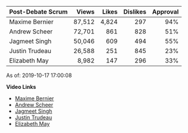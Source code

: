 Post-Debate Scrum | Views | Likes | Dislikes | Approval
--- | ---: | ---: | ---: | ---:
Maxime Bernier       |  87,512 |   4,824 |     297 | 94%
Andrew Scheer        |  72,701 |     861 |     828 | 51%
Jagmeet Singh        |  50,046 |     609 |     494 | 55%
Justin Trudeau       |  26,588 |     251 |     845 | 23%
Elizabeth May        |   8,982 |     147 |     296 | 33%

As of: 2019-10-17 17:00:08


**Video Links**
- [Maxime Bernier](https://youtu.be/X_IUY25ajUU)
- [Andrew Scheer](https://youtu.be/6zVtckrxLmo)
- [Jagmeet Singh](https://youtu.be/DnIzty_VQvs)
- [Justin Trudeau](https://youtu.be/YSg27gaztys)
- [Elizabeth May](https://youtu.be/rcwNJEHJVus)

